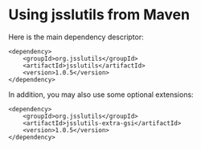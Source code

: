 # Using jsslutils from Maven #

Here is the main dependency descriptor:
```
<dependency>
	<groupId>org.jsslutils</groupId>
	<artifactId>jsslutils</artifactId>
	<version>1.0.5</version>
</dependency>
```


In addition, you may also use some optional extensions:
```
<dependency>
	<groupId>org.jsslutils</groupId>
	<artifactId>jsslutils-extra-gsi</artifactId>
	<version>1.0.5</version>
</dependency>
```